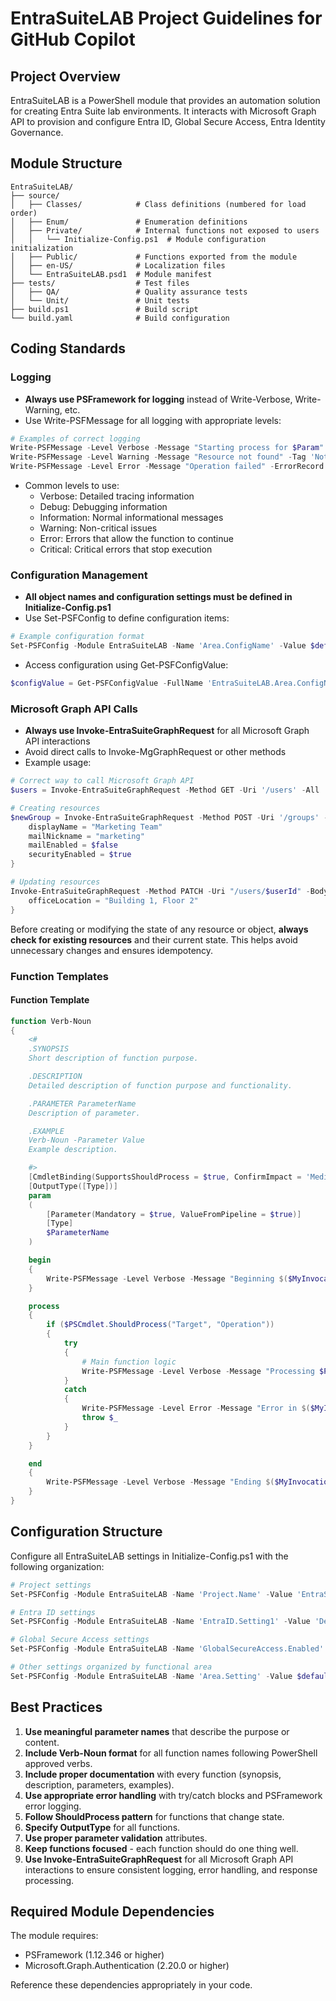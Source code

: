 # EntraSuiteLAB Project Guidelines for GitHub Copilot

## Project Overview
EntraSuiteLAB is a PowerShell module that provides an automation solution for creating Entra Suite lab environments. It interacts with Microsoft Graph API to provision and configure Entra ID, Global Secure Access, Entra Identity Governance.

## Module Structure
```
EntraSuiteLAB/
├── source/
│   ├── Classes/            # Class definitions (numbered for load order)
│   ├── Enum/               # Enumeration definitions
│   ├── Private/            # Internal functions not exposed to users
│   │   └── Initialize-Config.ps1  # Module configuration initialization
│   ├── Public/             # Functions exported from the module
│   ├── en-US/              # Localization files
│   └── EntraSuiteLAB.psd1  # Module manifest
├── tests/                  # Test files
│   ├── QA/                 # Quality assurance tests
│   └── Unit/               # Unit tests
├── build.ps1               # Build script
└── build.yaml              # Build configuration
```

## Coding Standards

### Logging
- **Always use PSFramework for logging** instead of Write-Verbose, Write-Warning, etc.
- Use Write-PSFMessage for all logging with appropriate levels:

```powershell
# Examples of correct logging
Write-PSFMessage -Level Verbose -Message "Starting process for $Param" -ModuleName 'EntraSuiteLab'
Write-PSFMessage -Level Warning -Message "Resource not found" -Tag 'NotFound' -ModuleName 'EntraSuiteLab'
Write-PSFMessage -Level Error -Message "Operation failed" -ErrorRecord $_ -ModuleName 'EntraSuiteLab'
```

- Common levels to use:
  - Verbose: Detailed tracing information
  - Debug: Debugging information
  - Information: Normal informational messages
  - Warning: Non-critical issues
  - Error: Errors that allow the function to continue
  - Critical: Critical errors that stop execution

### Configuration Management
- **All object names and configuration settings must be defined in Initialize-Config.ps1**
- Use Set-PSFConfig to define configuration items:

```powershell
# Example configuration format
Set-PSFConfig -Module EntraSuiteLAB -Name 'Area.ConfigName' -Value $defaultValue -Initialize -Validation $validationType -Description 'Description of this setting' -AllowDelete
```

- Access configuration using Get-PSFConfigValue:

```powershell
$configValue = Get-PSFConfigValue -FullName 'EntraSuiteLAB.Area.ConfigName'
```

### Microsoft Graph API Calls
- **Always use Invoke-EntraSuiteGraphRequest** for all Microsoft Graph API interactions
- Avoid direct calls to Invoke-MgGraphRequest or other methods
- Example usage:

```powershell
# Correct way to call Microsoft Graph API
$users = Invoke-EntraSuiteGraphRequest -Method GET -Uri '/users' -All

# Creating resources
$newGroup = Invoke-EntraSuiteGraphRequest -Method POST -Uri '/groups' -Body @{
    displayName = "Marketing Team"
    mailNickname = "marketing"
    mailEnabled = $false
    securityEnabled = $true
}

# Updating resources
Invoke-EntraSuiteGraphRequest -Method PATCH -Uri "/users/$userId" -Body @{
    officeLocation = "Building 1, Floor 2"
}
```

Before creating or modifying the state of any resource or object, **always check for existing resources** and their current state. This helps avoid unnecessary changes and ensures idempotency.

### Function Templates

#### Function Template
```powershell
function Verb-Noun
{
    <#
    .SYNOPSIS
    Short description of function purpose.

    .DESCRIPTION
    Detailed description of function purpose and functionality.

    .PARAMETER ParameterName
    Description of parameter.

    .EXAMPLE
    Verb-Noun -Parameter Value
    Example description.

    #>
    [CmdletBinding(SupportsShouldProcess = $true, ConfirmImpact = 'Medium')]
    [OutputType([Type])]
    param
    (
        [Parameter(Mandatory = $true, ValueFromPipeline = $true)]
        [Type]
        $ParameterName
    )

    begin
    {
        Write-PSFMessage -Level Verbose -Message "Beginning $($MyInvocation.MyCommand)"
    }

    process
    {
        if ($PSCmdlet.ShouldProcess("Target", "Operation"))
        {
            try
            {
                # Main function logic
                Write-PSFMessage -Level Verbose -Message "Processing $ParameterName"
            }
            catch
            {
                Write-PSFMessage -Level Error -Message "Error in $($MyInvocation.MyCommand)" -ErrorRecord $_
                throw $_
            }
        }
    }

    end
    {
        Write-PSFMessage -Level Verbose -Message "Ending $($MyInvocation.MyCommand)"
    }
}
```

## Configuration Structure

Configure all EntraSuiteLAB settings in Initialize-Config.ps1 with the following organization:

```powershell
# Project settings
Set-PSFConfig -Module EntraSuiteLAB -Name 'Project.Name' -Value 'EntraSuiteLAB' -Initialize -Validation string -Description 'The project name' -AllowDelete

# Entra ID settings
Set-PSFConfig -Module EntraSuiteLAB -Name 'EntraID.Setting1' -Value 'Default1' -Initialize -Validation string -Description 'Description' -AllowDelete

# Global Secure Access settings
Set-PSFConfig -Module EntraSuiteLAB -Name 'GlobalSecureAccess.Enabled' -Value $true -Initialize -Validation boolean -Description 'Enable Global Secure Access provisioning' -AllowDelete

# Other settings organized by functional area
Set-PSFConfig -Module EntraSuiteLAB -Name 'Area.Setting' -Value $default -Initialize -Validation $type -Description 'Description' -AllowDelete
```

## Best Practices

1. **Use meaningful parameter names** that describe the purpose or content.
2. **Include Verb-Noun format** for all function names following PowerShell approved verbs.
3. **Include proper documentation** with every function (synopsis, description, parameters, examples).
4. **Use appropriate error handling** with try/catch blocks and PSFramework error logging.
5. **Follow ShouldProcess pattern** for functions that change state.
6. **Specify OutputType** for all functions.
7. **Use proper parameter validation** attributes.
8. **Keep functions focused** - each function should do one thing well.
9. **Use Invoke-EntraSuiteGraphRequest** for all Microsoft Graph API interactions to ensure consistent logging, error handling, and response processing.

## Required Module Dependencies

The module requires:
- PSFramework (1.12.346 or higher)
- Microsoft.Graph.Authentication (2.20.0 or higher)

Reference these dependencies appropriately in your code.
